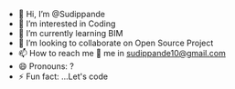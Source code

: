 - 👋 Hi, I’m @Sudippande
- 👀 I’m interested in Coding
- 🌱 I’m currently learning BIM
- 💞️ I’m looking to collaborate on Open Source Project
- 📫 How to reach me 📧 me in sudippande10@gmail.com
- 😄 Pronouns: ?
- ⚡ Fun fact: ...Let's code 

<!---
Sudippande/Sudippande is a ✨ special ✨ repository because its `README.md` (this file) appears on your GitHub profile.
You can click the Preview link to take a look at your changes.
--->
